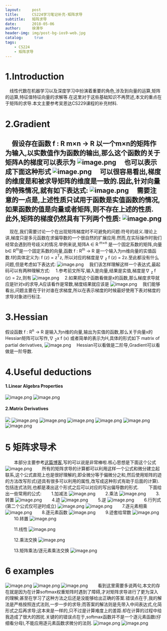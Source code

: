 ```yaml
---
layout:     post
title:      CS224学习笔记补充-矩阵求导
subtitle:   矩阵求导
date:       2018-05-06
author:     徐清华
header-img: img/post-bg-ios9-web.jpg
catalog: 	 true
tags:
    - CS224
    - 矩阵求导
---
```

# 1.Introduction


&emsp;线性代数在机器学习以及深度学习中扮演着重要的角色,涉及到向量的运算,矩阵的运算,特征值特征向量的求解等.在这里对于这些基础知识不再赘述,本文的重点在于矩阵的求导.本文主要参考吴恩达CS229课程的补充材料.

# 2.Gradient


&emsp;假设存在函数 f : R m×n → R 以一个m×n的矩阵作为输入,以**实数值**作为函数的输出,那么这个函数的关于矩阵A的梯度可以表示为
![image.png](https://upload-images.jianshu.io/upload_images/12011882-8d2343f5b8e4168a.png?imageMogr2/auto-orient/strip%7CimageView2/2/w/1240)
&emsp;也可以表示成下面这种形式
![image.png](https://upload-images.jianshu.io/upload_images/12011882-bc46f37808740773.png?imageMogr2/auto-orient/strip%7CimageView2/2/w/1240)
&emsp;可以很容易看出,梯度的维度是和被求导矩阵的维度是一致的.因此,针对向量的特殊情况,就有如下表达式:
![image.png](https://upload-images.jianshu.io/upload_images/12011882-c589da0da797581d.png?imageMogr2/auto-orient/strip%7CimageView2/2/w/1240)
&emsp;需要注意的一点是,上述性质只试用于函数是**实值函数**的情况,如果函数的值是向量或者矩阵,则不存在上述的性质.
&emsp;此外,矩阵的梯度仍然具有下列两个性质:
![image.png](https://upload-images.jianshu.io/upload_images/12011882-3c2c4c87ff432d59.png?imageMogr2/auto-orient/strip%7CimageView2/2/w/1240)
------------
&emsp;现在,我们需要讨论一个在出现矩阵梯度时不可避免的问题:符号的歧义.理论上讲,梯度只是多元函数在求偏导数的一个很自然的扩展应用.然而,在实际操作时我们经常会遇到符号歧义的情况.举例来说,矩阵A ∈ R<sup> m×n</sup> 是一个固定系数的矩阵,向量b∈ R<sup>m</sup>是一个固定系数的向量,函数 f : R<sup>m</sup> → R 是一个输入为m维向量的实值函数.f的具体定义为: f (z) = z<sup>T</sup>z, 所以对应的梯度是∇ <sub>z</sub> f (z) = 2z.至此都没有什么问题,但是考虑如下表达式:
![image.png](https://upload-images.jianshu.io/upload_images/12011882-1c5887e00d39ed39.png?imageMogr2/auto-orient/strip%7CimageView2/2/w/1240)
&emsp;我们该怎样理解这样一个表达式,最起码可以有两种理解方式:
&emsp;1.参考前文所写,输入是向量,结果是实值,梯度是∇ <sub>z</sub> f (z) = 2z,则有
![image.png](https://upload-images.jianshu.io/upload_images/12011882-7aca753389e2a171.png?imageMogr2/auto-orient/strip%7CimageView2/2/w/1240)
&emsp;2.如果把这个函数看做是x的函数,那么梯度求导就应是针对x的求导,A应该看作是常数,梯度结果就应该是
![image.png](https://upload-images.jianshu.io/upload_images/12011882-6064e98f15bb0f9a.png?imageMogr2/auto-orient/strip%7CimageView2/2/w/1240)
&emsp;我们能够看出,问题主要在于针对谁在求梯度,所以在表示梯度的时候最好使用下表对梯度的求导对象进行标注.

# 3.Hessian


假设函数 f : R<sup>n</sup> → R 是输入为n维的向量,输出为实值的函数,那么关于向量x的Hessian矩阵可以写作,∇ <sub>2</sub>x f (x) 或者简单的表示为H,具体的形式如下
matrix of partial derivatives,
![image.png](https://upload-images.jianshu.io/upload_images/12011882-33fb65f86e7e0471.png?imageMogr2/auto-orient/strip%7CimageView2/2/w/1240)
&emsp;Hessian可以看做是二阶导,Gradient可以看做是一阶导数.

# 4.Useful deductions

#### 1.Linear Algebra Properties
![image.png](https://upload-images.jianshu.io/upload_images/12011882-680ee8c642d692e1.png?imageMogr2/auto-orient/strip%7CimageView2/2/w/1240)
![image.png](https://upload-images.jianshu.io/upload_images/12011882-83e5e994ffe73e9d.png?imageMogr2/auto-orient/strip%7CimageView2/2/w/1240)
#### 2.Matrix Derivatives
![](https://upload-images.jianshu.io/upload_images/12011882-9a314f61a476effc.png?imageMogr2/auto-orient/strip%7CimageView2/2/w/1240)
![image.png](https://upload-images.jianshu.io/upload_images/12011882-523772e091213e21.png?imageMogr2/auto-orient/strip%7CimageView2/2/w/1240)
![image.png](https://upload-images.jianshu.io/upload_images/12011882-3660b9b0ecdd639c.png?imageMogr2/auto-orient/strip%7CimageView2/2/w/1240)
![image.png](https://upload-images.jianshu.io/upload_images/12011882-783efd6ead000e20.png?imageMogr2/auto-orient/strip%7CimageView2/2/w/1240)
![image.png](https://upload-images.jianshu.io/upload_images/12011882-012b56144452669d.png?imageMogr2/auto-orient/strip%7CimageView2/2/w/1240)
![image.png](https://upload-images.jianshu.io/upload_images/12011882-97be4b9d78c1bf9b.png?imageMogr2/auto-orient/strip%7CimageView2/2/w/1240)
![image.png](https://upload-images.jianshu.io/upload_images/12011882-10deaa8d602b5917.png?imageMogr2/auto-orient/strip%7CimageView2/2/w/1240)
# 5 矩阵求导术
&emsp;&emsp;本部分主要参考[这篇博客](https://zhuanlan.zhihu.com/p/24709748),写的可以说是非常棒啦.核心思想是下面这个公式
![image.png](https://upload-images.jianshu.io/upload_images/12011882-5b7eb4ce78c0e71b.png?imageMogr2/auto-orient/strip%7CimageView2/2/w/1240)
&emsp;&emsp;所有的矩阵求导的计算都可以利用这样一个公式和微分建立起联系,这个公式直观上也是很好理解的,即全微分等于偏微分之和,然后使用矩阵的迹的方法改写形式(迹具有很多可以利用的属性,改写成这种形式有助于后面的计算).包括连式法则,也都是凑出这个形式之后可以对应的写出偏导数的形式.
&emsp;&emsp;下面给出一些常用的公式:
&emsp;&emsp;1.加减法
![image.png](https://upload-images.jianshu.io/upload_images/12011882-c050dcf37702fbf8.png?imageMogr2/auto-orient/strip%7CimageView2/2/w/1240)
&emsp;&emsp;2.乘法
![image.png](https://upload-images.jianshu.io/upload_images/12011882-bec59f4dade196db.png?imageMogr2/auto-orient/strip%7CimageView2/2/w/1240)
&emsp;&emsp;3.转置
![image.png](https://upload-images.jianshu.io/upload_images/12011882-f2bf898132b86687.png?imageMogr2/auto-orient/strip%7CimageView2/2/w/1240)
&emsp;&emsp;4.迹
![image.png](https://upload-images.jianshu.io/upload_images/12011882-a1eda944449f2c7b.png?imageMogr2/auto-orient/strip%7CimageView2/2/w/1240)
&emsp;&emsp;5.逆
![image.png](https://upload-images.jianshu.io/upload_images/12011882-a59c7e90fda701ef.png?imageMogr2/auto-orient/strip%7CimageView2/2/w/1240)
&emsp;&emsp;6.行列式(第二个公式仅可逆时成立)
![image.png](https://upload-images.jianshu.io/upload_images/12011882-3952985d6c1c85e4.png?imageMogr2/auto-orient/strip%7CimageView2/2/w/1240)
![image.png](https://upload-images.jianshu.io/upload_images/12011882-de62faa124ecd89d.png?imageMogr2/auto-orient/strip%7CimageView2/2/w/1240)
&emsp;&emsp;7.逐元素相乘
![image.png](https://upload-images.jianshu.io/upload_images/12011882-7f466fa60d32c357.png?imageMogr2/auto-orient/strip%7CimageView2/2/w/1240)
&emsp;&emsp;8.逐元素函数
![image.png](https://upload-images.jianshu.io/upload_images/12011882-26c62e1386d74e49.png?imageMogr2/auto-orient/strip%7CimageView2/2/w/1240)
&emsp;&emsp;9.迹套给常数
![image.png](https://upload-images.jianshu.io/upload_images/12011882-ae4d8aecf72a51df.png?imageMogr2/auto-orient/strip%7CimageView2/2/w/1240)
&emsp;&emsp;10.转置
![image.png](https://upload-images.jianshu.io/upload_images/12011882-b6955bedaff69dc0.png?imageMogr2/auto-orient/strip%7CimageView2/2/w/1240)

&emsp;&emsp;11.线性
![image.png](https://upload-images.jianshu.io/upload_images/12011882-336da7b47423e85c.png?imageMogr2/auto-orient/strip%7CimageView2/2/w/1240)

&emsp;&emsp;12.乘法交换
![image.png](https://upload-images.jianshu.io/upload_images/12011882-0c413fe3f483379d.png?imageMogr2/auto-orient/strip%7CimageView2/2/w/1240)

&emsp;&emsp;13.矩阵乘法/逐元素乘法交换
![image.png](https://upload-images.jianshu.io/upload_images/12011882-774a45d62488ff11.png?imageMogr2/auto-orient/strip%7CimageView2/2/w/1240)

# 6 examples
![image.png](https://upload-images.jianshu.io/upload_images/12011882-45fb52d629ae0c55.png?imageMogr2/auto-orient/strip%7CimageView2/2/w/1240)
![image.png](https://upload-images.jianshu.io/upload_images/12011882-ce039ecd1749972b.png?imageMogr2/auto-orient/strip%7CimageView2/2/w/1240)
![image.png](https://upload-images.jianshu.io/upload_images/12011882-ef5ca7c67757a251.png?imageMogr2/auto-orient/strip%7CimageView2/2/w/1240)
&emsp;&emsp;看到这里需要多说两句,本文的存在就是因为在计算softmax权重矩阵时遇到了障碍,才对矩阵求导进行了更为深入的理解;甚至在学习了这种方法之后还是没能够给出正确的答案.错误点在于,我的解法是严格按照连式法则,一步一步的求导;而答案的解法则是先带入中间表达式,化简形式之后再求导;这本来是一样的,只不过是计算难度上的差距.却在计算的过程中给我造成了很大的困扰.关键的的错误点在于,softmax函数并不是一个逐元素函数(仔细看分母),不能应用逐元素函数求微分的法则.
![image.png](https://upload-images.jianshu.io/upload_images/12011882-9486e88bac176547.png?imageMogr2/auto-orient/strip%7CimageView2/2/w/1240)
![image.png](https://upload-images.jianshu.io/upload_images/12011882-750bfeb83335cf47.png?imageMogr2/auto-orient/strip%7CimageView2/2/w/1240)


